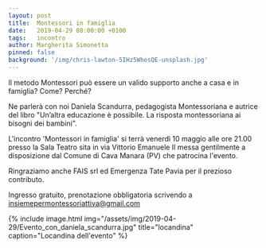 ```yaml
---
layout: post
title:  Montessori in famiglia
date:   2019-04-29 08:00:00 +0100
tags:   incontro
author: Margherita Simonetta
pinned: false
background: '/img/chris-lawton-5IHz5WhosQE-unsplash.jpg'
---
```


Il metodo Montessori può essere un valido supporto anche a casa e in famiglia? Come? Perché?

Ne parlerà con noi Daniela Scandurra, pedagogista Montessoriana e autrice del libro "Un’altra educazione è possibile. La risposta montessoriana ai bisogni dei bambini".

L'incontro 'Montessori in famiglia' si terrà venerdì 10 maggio alle ore 21.00 presso la Sala Teatro sita in via Vittorio Emanuele II messa gentilmente a disposizione dal Comune di Cava Manara (PV) che patrocina l'evento.

Ringraziamo anche FAIS srl ed Emergenza Tate Pavia per il prezioso contributo.

Ingresso gratuito, prenotazione obbligatoria scrivendo a [insiemepermontessoriattiva@gmail.com](mailto:insiemepermontessoriattiva@gmail.com)


{% include image.html img="/assets/img/2019-04-29/Evento_con_daniela_scandurra.jpg" title="locandina" caption="Locandina dell'evento" %}
